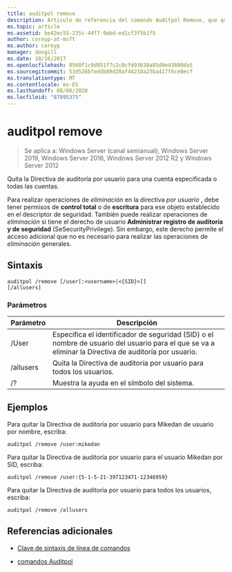 ```yaml
---
title: auditpol remove
description: Artículo de referencia del comando Auditpol Remove, que quita la Directiva de auditoría por usuario para una cuenta especificada o todas las cuentas.
ms.topic: article
ms.assetid: be42ec55-235c-44f7-9abd-ed1cf3f5b1f5
author: coreyp-at-msft
ms.author: coreyp
manager: dongill
ms.date: 10/16/2017
ms.openlocfilehash: 8560f1c9d951f7c2c0cfd93638a85d9e43880da5
ms.sourcegitcommit: 53d526bfeddb89d28af44210a23ba417f6ce0ecf
ms.translationtype: MT
ms.contentlocale: es-ES
ms.lasthandoff: 08/06/2020
ms.locfileid: "87895375"
---
```

# <a name="auditpol-remove"></a>auditpol remove

> Se aplica a: Windows Server (canal semianual), Windows Server 2019, Windows Server 2016, Windows Server 2012 R2 y Windows Server 2012

Quita la Directiva de auditoría por usuario para una cuenta especificada o todas las cuentas.

Para realizar operaciones de *eliminación* en la directiva *por usuario* , debe tener permisos de **control total** o de **escritura** para ese objeto establecido en el descriptor de seguridad. También puede realizar operaciones de *eliminación* si tiene el derecho de usuario **Administrar registro de auditoría y de seguridad** (SeSecurityPrivilege). Sin embargo, este derecho permite el acceso adicional que no es necesario para realizar las operaciones de *eliminación* generales.

## <a name="syntax"></a>Sintaxis

```
auditpol /remove [/user[:<username>|<{SID}>]]
[/allusers]
```

### <a name="parameters"></a>Parámetros

| Parámetro | Descripción |
| ------- | -------- |
| /User | Especifica el identificador de seguridad (SID) o el nombre de usuario del usuario para el que se va a eliminar la Directiva de auditoría por usuario. |
| /allusers | Quita la Directiva de auditoría por usuario para todos los usuarios. |
| /? | Muestra la ayuda en el símbolo del sistema. |

## <a name="examples"></a>Ejemplos

Para quitar la Directiva de auditoría por usuario para Mikedan de usuario por nombre, escriba:

```
auditpol /remove /user:mikedan
```

Para quitar la Directiva de auditoría por usuario para el usuario Mikedan por SID, escriba:

```
auditpol /remove /user:{S-1-5-21-397123471-12346959}
```

Para quitar la Directiva de auditoría por usuario para todos los usuarios, escriba:

```
auditpol /remove /allusers
```

## <a name="additional-references"></a>Referencias adicionales

- [Clave de sintaxis de línea de comandos](command-line-syntax-key.md)

- [comandos Auditpol](auditpol.md)

